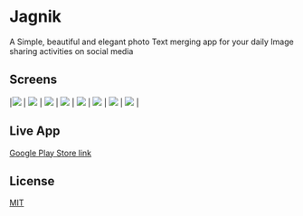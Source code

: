 # Jagnik

A Simple, beautiful and elegant photo Text merging app for your daily Image sharing activities on social media

## Screens
|![](https://github.com/bipin000/jagnik/blob/master/screens/Screenshot_20191228_171821.png) |
![](https://github.com/bipin000/jagnik/blob/master/screens/Screenshot_20191228_171839.png) |
![](https://github.com/bipin000/jagnik/blob/master/screens/Screenshot_20191228_171848.png) |
![](https://github.com/bipin000/jagnik/blob/master/screens/Screenshot_20191228_171856.png) |
![](https://github.com/bipin000/jagnik/blob/master/screens/Screenshot_20191228_171916.png) |
![](https://github.com/bipin000/jagnik/blob/master/screens/Screenshot_20191228_172210.png) |
![](https://github.com/bipin000/jagnik/blob/master/screens/Screenshot_20191228_172235.png) |
![](https://github.com/bipin000/jagnik/blob/master/screens/Screenshot_20191228_172251.png) |

## Live App
[Google Play Store link](https://play.google.com/store/apps/details?id=com.qubits.jagnik.jagnik)

## License
[MIT](https://choosealicense.com/licenses/mit/)